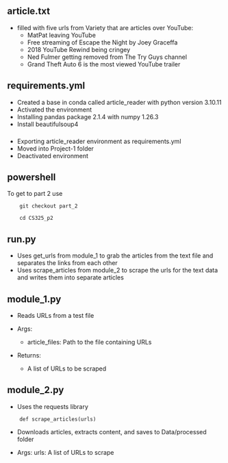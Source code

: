 ## article.txt
- filled with five urls from Variety that are articles over YouTube:
    - MatPat leaving YouTube
    - Free streaming of Escape the Night by Joey Graceffa
    - 2018 YouTube Rewind being cringey
    - Ned Fulmer getting removed from The Try Guys channel
    - Grand Theft Auto 6 is the most viewed YouTube trailer

## requirements.yml
- Created a base in conda called article_reader with python version 3.10.11
- Activated the environment
- Installing pandas package 2.1.4 with numpy 1.26.3
- Install beautifulsoup4 
###
- Exporting article_reader environment as requirements.yml
- Moved into Project-1 folder
- Deactivated environment

## powershell
To get to part 2 use
```
    git checkout part_2
```

```
    cd CS325_p2
```

## run.py
- Uses get_urls from module_1 to grab the articles from the text file and separates the links from each other
- Uses scrape_articles from module_2 to scrape the urls for the text data and writes them into separate articles

## module_1.py
- Reads URLs from a test file

- Args:
    - article_files: Path to the file containing URLs

- Returns:
    - A list of URLs to be scraped

## module_2.py
- Uses the requests library

```
    def scrape_articles(urls)
```

- Downloads articles, extracts content, and saves to Data/processed folder

- Args:
    urls: A list of URLs to scrape